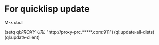 For quicklisp update
==================================
M-x sbcl

(setq ql:*PROXY-URL* "http://proxy-prc.*****.com:911")
(ql:update-all-dists)
(ql:update-client)

